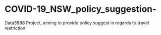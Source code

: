 # COVID-19_NSW_policy_suggestion-
Data3888 Project, aiming to provide policy suggest in regards to travel restriction. 
